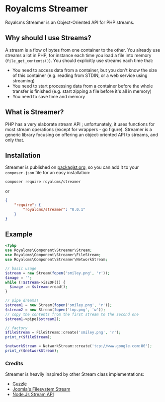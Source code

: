 # Royalcms Streamer

Royalcms Streamer is an Object-Oriented API for PHP streams.

## Why should I use Streams?

A stream is a flow of bytes from one container to the other. You already use streams a lot in PHP, for instance each time you load a file into memory (`file_get_contents()`). You should explicitly use streams each time that:

* You need to access data from a container, but you don't know the size of this container (e.g. reading from STDIN, or a web service using streaming)
* You need to start processing data from a container before the whole transfer is finished (e.g. start zipping a file before it's all in memory)
* You need to save time and memory

## What is Streamer?

PHP has a very elaborate stream API ; unfortunately, it uses functions for most stream operations (except for wrappers - go figure). Streamer is a generic library focusing on offering an object-oriented API to streams, and only that.

## Installation

Streamer is published on [packagist.org](http://packagist.org/packages/royalcms/streamer), so you can add it to your `composer.json` file for an easy installation:

```sh
composer require royalcms/streamer
```

or

```json
{
    "require": {
        "royalcms/streamer": "0.0.1"
    }
}
```

## Example

```php
<?php
use Royalcms\Component\Streamer\Stream;
use	Royalcms\Component\Streamer\FileStream;
use	Royalcms\Component\Streamer\NetworkStream;

// basic usage
$stream = new Stream(fopen('smiley.png', 'r'));
$image = '';
while (!$stream->isEOF()) {
  $image .= $stream->read();
}

// pipe dreams!
$stream1 = new Stream(fopen('smiley.png', 'r'));
$stream2 = new Stream(fopen('tmp.png', 'w'));
// copy the contents from the first stream to the second one
$stream1->pipe($stream2);

// factory
$fileStream = FileStream::create('smiley.png', 'r');
print_r($fileStream);

$networkStream = NetworkStream::create('tcp://www.google.com:80');
print_r($networkStream);

```

### Credits

Streamer is heavily inspired by other Stream class implementations:

* [Guzzle](https://github.com/guzzle/streams/blob/ce5a645ee89ea0914db1f601b917b8bf211e3630/src/Stream.php)
* [Joomla's Filesystem Stream](http://api.joomla.org/__filesource/fsource_Joomla-Platform_FileSystem--_librariesjoomlafilesystemstream.php.html)
* [Node.Js Stream API](http://nodejs.org/api/stream.html)
